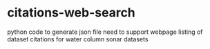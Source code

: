 # citations-web-search
python code to generate json file need to support webpage listing of dataset citations for water column sonar datasets
